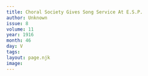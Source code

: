 ```yaml
---
title: Choral Society Gives Song Service At E.S.P.
author: Unknown
issue: 8
volume: 11
year: 1916
month: 46
day: V
tags:
layout: page.njk
image:
---
```


